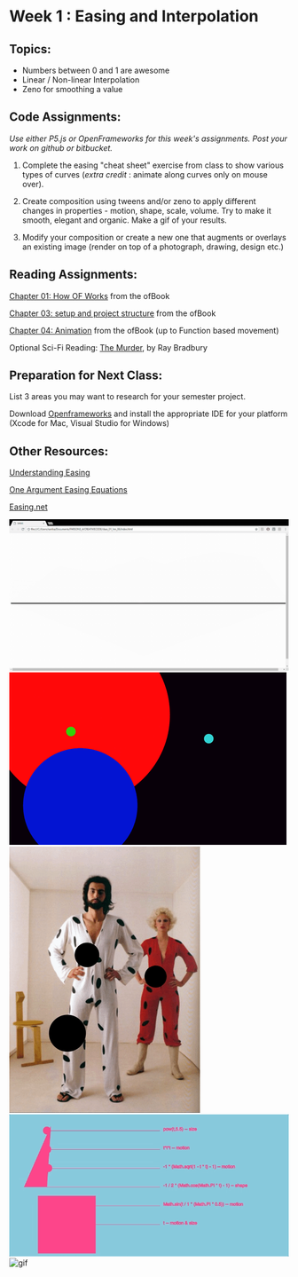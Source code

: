 # Week 1 : Easing and Interpolation

## Topics:
- Numbers between 0 and 1 are awesome
- Linear / Non-linear Interpolation
- Zeno for smoothing a value

## Code Assignments:

*Use either P5.js or OpenFrameworks for this week's assignments. Post your work on github or bitbucket.*

1. Complete the easing "cheat sheet" exercise from class to show various types of curves (*extra credit* : animate along curves only on mouse over). 

2. Create composition using tweens and/or zeno to apply different changes in properties - motion, shape, scale, volume. Try to make it smooth, elegant and organic. Make a gif of your results.

3. Modify your composition or create a new one that augments or overlays an existing image (render on top of a photograph, drawing, design etc.)


## Reading Assignments:

[Chapter 01: How OF Works](http://openframeworks.cc/ofBook/chapters/how_of_works.html) from the ofBook

[Chapter 03: setup and project structure](http://openframeworks.cc/ofBook/chapters/setup_and_project_structure.html) from the ofBook

[Chapter 04: Animation](http://openframeworks.cc/ofBook/chapters/animation.html) from the ofBook (up to Function based movement)

Optional Sci-Fi Reading: [The Murder](http://www.sediment.uni-goettingen.de/staff/dunkl/zips/The-Murderer.pdf), by Ray Bradbury

## Preparation for Next Class:

List 3 areas you may want to research for your semester project.

Download [Openframeworks](http://openframeworks.cc/) and install the appropriate IDE for your platform (Xcode for Mac, Visual Studio for Windows)

## Other Resources:

[Understanding Easing](http://upshots.org/actionscript/jsas-understanding-easing)

[One Argument Easing Equations](https://gist.github.com/rezoner/713615dabedb59a15470)

[Easing.net](http://easings.net/)

![gif](https://github.com/sonya-irsay/creativecode/blob/master/sanie_week01_02/sanie_assignment_2.gif "sanie")
![gif](https://github.com/baice963/Creative-Coding/blob/master/homework%232/gif_2.gif "ice")
![gif](https://github.com/djdasha/CC/blob/master/p5-easing-homework-4/%233.gif "dasha")
![gif](https://github.com/krismadden/creativecoding/blob/master/Week01/03.%20easing-non-linear-02-w-mouse-over-w-size/gif.gif "kris")
![gif](https://camo.githubusercontent.com/88fe2375ff75ff6f2a19b25c82221beea97b660a/68747470733a2f2f6d656469612e67697068792e636f6d2f6d656469612f314d363371496137757a6635432f67697068792e676966 "amanda")
